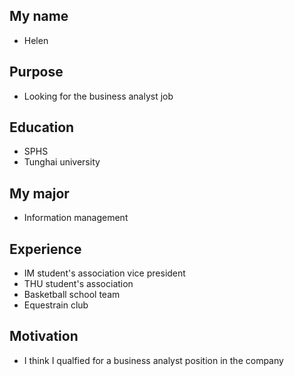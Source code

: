 
## My name
- Helen

## Purpose
- Looking for the business analyst job

## Education
- SPHS
- Tunghai university

## My major
- Information management

## Experience
- IM student's association vice president
- THU student's association
- Basketball school team
- Equestrain club

## Motivation
- I think I qualfied for a business analyst position in the company
